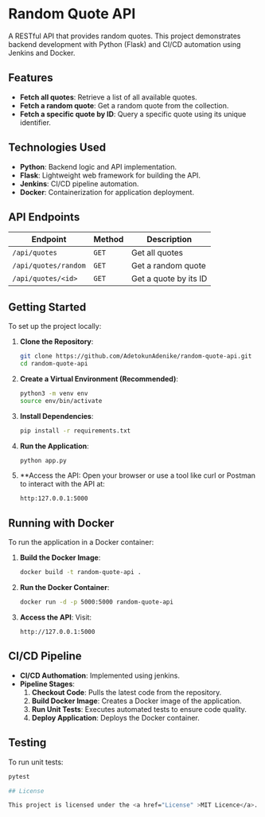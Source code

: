 # Random Quote API

A RESTful API that provides random quotes. This project demonstrates backend development with Python (Flask) and CI/CD automation using Jenkins and Docker.

## Features
- **Fetch all quotes**: Retrieve a list of all available quotes.
- **Fetch a random quote**: Get a random quote from the collection.
- **Fetch a specific quote by ID**: Query a specific quote using its unique identifier.

## Technologies Used
- **Python**: Backend logic and API implementation.
- **Flask**: Lightweight web framework for building the API.
- **Jenkins**: CI/CD pipeline automation.
- **Docker**: Containerization for application deployment.

## API Endpoints
| Endpoint               | Method | Description                    |
|------------------------|--------|--------------------------------|
| `/api/quotes`          | `GET`  | Get all quotes                |
| `/api/quotes/random`   | `GET`  | Get a random quote            |
| `/api/quotes/<id>`     | `GET`  | Get a quote by its ID         |

## Getting Started
To set up the project locally:

1. **Clone the Repository**:
   ```bash
   git clone https://github.com/AdetokunAdenike/random-quote-api.git
   cd random-quote-api

2. **Create a Virtual Environment (Recommended)**:
   ```bash
   python3 -m venv env
   source env/bin/activate

3. **Install Dependencies**:
   ```bash
   pip install -r requirements.txt

4. **Run the Application**:
   ```bash
   python app.py

5. **Access the API: Open your browser or use a tool like curl or Postman to interact with the API at:
   ```arduino
   http:127.0.0.1:5000

## Running with Docker
To run the application in a Docker container:

1. **Build the Docker Image**:
   ```bash
   docker build -t random-quote-api .

2. **Run the Docker Container**:
   ```bash
   docker run -d -p 5000:5000 random-quote-api

4. **Access the API**: Visit:
   ```arduino
   http://127.0.0.1:5000

## CI/CD Pipeline

- **CI/CD Authomation**: Implemented using jenkins.
- **Pipeline Stages**:
    1. **Checkout Code**: Pulls the latest code from the repository.
    2. **Build Docker Image**: Creates a Docker image of the application.
    3. **Run Unit Tests**: Executes automated tests to ensure code quality.
    4. **Deploy Application**: Deploys the Docker container.

## Testing

To run unit tests:
   ```bash
   pytest

## License

This project is licensed under the <a href="License" >MIT Licence</a>.
